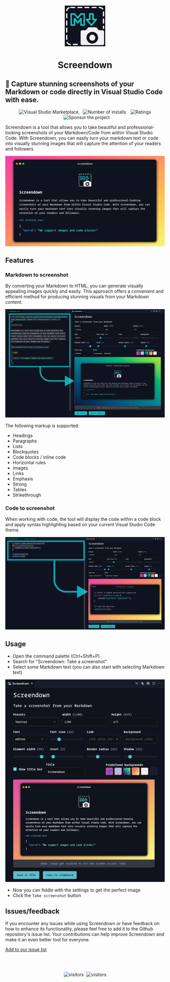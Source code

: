 <p align="center">
  <img alt="Screendown" src="assets/icon-128x128.png">
</p>

<h1 align="center">Screendown</h1>

<h2>📸 Capture stunning screenshots of your Markdown or code directly in Visual Studio Code with ease.</h2>

<p align="center">
  <a href="https://marketplace.visualstudio.com/items?itemName=eliostruyf.screendown" title="Check it out on the Visual Studio Marketplace">
    <img src="https://vsmarketplacebadges.dev/version/eliostruyf.screendown.svg" alt="Visual Studio Marketplace" style="display: inline-block" />
  </a>

  <img src="https://vsmarketplacebadges.dev/installs/eliostruyf.screendown.svg" alt="Number of installs"  style="display: inline-block;margin-left:10px" />

  <img src="https://vsmarketplacebadges.dev/rating/eliostruyf.screendown.svg" alt="Ratings" style="display: inline-block;margin-left:10px" />

  <a href="https://github.com/sponsors/estruyf" title="Become a sponsor" style="margin-left:10px">
    <img src="https://img.shields.io/github/sponsors/estruyf?color=%23CE2E7C&logo=github&style=flat" alt="Sponsor the project" style="display: inline-block" />
  </a>
</p>

Screendown is a tool that allows you to take beautiful and professional-looking screenshots of your Markdown/Code from within Visual Studio Code. With Screendown, you can easily turn your markdown text or code into visually stunning images that will capture the attention of your readers and followers.

<p align="center">
  <img alt="Sample image from Screendown" src="assets/screendown-sample.png" width="600px">
</p>

## Features

### Markdown to screenshot

By converting your Markdown to HTML, you can generate visually appealing images quickly and easily. This approach offers a convenient and efficient method for producing stunning visuals from your Markdown content.

<p align="center">
  <img alt="Sample of using Markdown" src="assets/markdown-screenshot.png">
</p>

The following markup is supported:

- Headings
- Paragraphs
- Lists
- Blockquotes
- Code blocks / inline code
- Horizontal rules
- Images
- Links
- Emphasis
- Strong
- Tables
- Strikethrough

### Code to screenshot

When working with code, the tool will display the code within a code block and apply syntax highlighting based on your current Visual Studio Code theme.

<p align="center">
  <img alt="Sample of using Code" src="assets/code-screenshot.png">
</p>

## Usage

- Open the command palette (Ctrl+Shift+P)
- Search for "Screendown: Take a screenshot"
- Select some Markdown text (you can also start with selecting Markdown text)

<p align="center">
  <img alt="Sample image from Screendown" src="assets/screendown-ui.png" width="600px">
</p>

- Now you can fiddle with the settings to get the perfect image
- Click the `Take screenshot` button

## Issues/feedback

If you encounter any issues while using Screendown or have feedback on how to enhance its functionality, please feel free to add it to the Github repository's issue list. Your contributions can help improve Screendown and make it an even better tool for everyone.

[Add to our issue list](https://github.com/estruyf/screendown/issues)

<br />
<br />

<p align="center">
  <img src="https://api.visitorbadge.io/api/visitors?path=https%3A%2F%2Fgithub.com%2Festruyf%2Fscreendown&countColor=%230e131f&style=flat" alt="visitors" />&nbsp;
  <img src="https://api.visitorbadge.io/api/visitors?path=https%3A%2F%2Fgithub.com%2Festruyf%2Fscreendown%2Fusers&label=Usage&countColor=%230e131f&style=flat&readonly=true" alt="visitors" />
</p>

